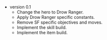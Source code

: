 * version 0.1
  - Change the hero to Drow Ranger.
  - Apply Drow Ranger specific constants.
  - Remove SF specific objectives and moves.
  - Implement the skill build.
  - Implement the item build.
